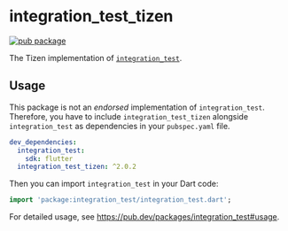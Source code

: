 # integration_test_tizen

[![pub package](https://img.shields.io/pub/v/integration_test_tizen.svg)](https://pub.dev/packages/integration_test_tizen)

The Tizen implementation of [`integration_test`](https://github.com/flutter/flutter/tree/main/packages/integration_test).

## Usage

This package is not an _endorsed_ implementation of `integration_test`. Therefore, you have to include `integration_test_tizen` alongside `integration_test` as dependencies in your `pubspec.yaml` file.

```yaml
dev_dependencies:
  integration_test:
    sdk: flutter
  integration_test_tizen: ^2.0.2
```

Then you can import `integration_test` in your Dart code:

```dart
import 'package:integration_test/integration_test.dart';
```

For detailed usage, see https://pub.dev/packages/integration_test#usage.
